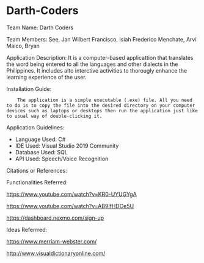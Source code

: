 # Darth-Coders

Team Name:	Darth Coders

Team Members:	See, Jan Wilbert
		Francisco, Isiah Frederico
		Menchate, Arvi
		Maico, Bryan

Application Description:
		It is a computer-based applicattion that translates the word being entered to all the languages and other dialects in the Philippines. It includes alto interctive activities to thorougly enhance the learning experience of the user.

Installation Guide:

		The application is a simple executable (.exe) file. All you need to do is to copy the file into the desired directory on your computer devices such as laptops or desktops then run the application just like to usual way of double-clicking it.

Application Guidelines:

- Language Used: C#
- IDE Used: Visual Studio 2019 Community
- Database Used: SQL
- API Used: Speech/Voice Recognition

Citations or References:

Functionalities Referred:

https://www.youtube.com/watch?v=KR0-UYUGYgA

https://www.youtube.com/watch?v=AB9lfHDOe5U

https://dashboard.nexmo.com/sign-up

Ideas Referrred:

https://www.merriam-webster.com/

http://www.visualdictionaryonline.com/

